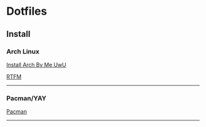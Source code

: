 # Dotfiles


## Install

### Arch Linux
[Install Arch By Me UwU](https://github.com/DeathGabox/Dotfiles/blob/main/Install/ArchLinux.md)

[RTFM](https://wiki.archlinux.org/title/Installation_guide)

---

### Pacman/YAY
[Pacman](https://github.com/DeathGabox/Dotfiles/blob/main/Install/Pacman.md)

---
